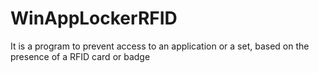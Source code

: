 # WinAppLockerRFID
It is a program to prevent access to an application or a set, based on the presence of a RFID card or badge
